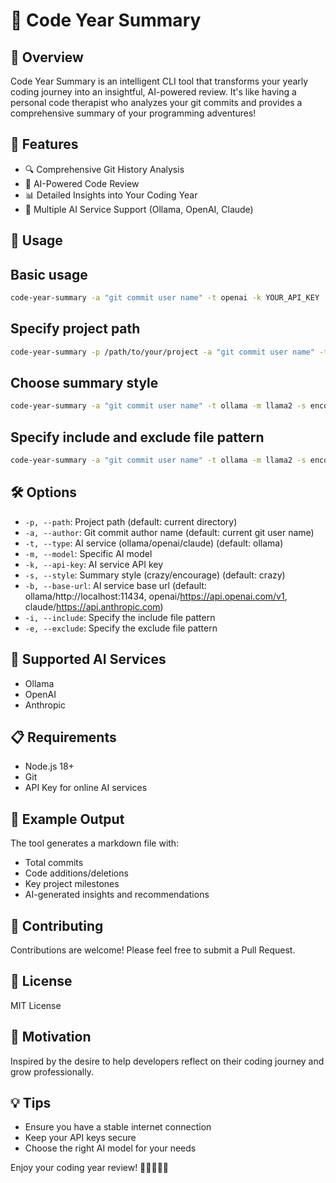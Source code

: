 # 🚀 Code Year Summary

## 🌟 Overview

Code Year Summary is an intelligent CLI tool that transforms your yearly coding journey into an insightful, AI-powered review. It's like having a personal code therapist who analyzes your git commits and provides a comprehensive summary of your programming adventures!

## 🔧 Features

- 🔍 Comprehensive Git History Analysis
- 🤖 AI-Powered Code Review
- 📊 Detailed Insights into Your Coding Year
- 🌈 Multiple AI Service Support (Ollama, OpenAI, Claude)

## 🚀 Usage

## Basic usage
```bash
code-year-summary -a "git commit user name" -t openai -k YOUR_API_KEY
```
## Specify project path
```bash
code-year-summary -p /path/to/your/project -a "git commit user name" -t claude -k YOUR_API_KEY
```
## Choose summary style
```bash
code-year-summary -a "git commit user name" -t ollama -m llama2 -s encourage
```
## Specify include and exclude file pattern
```bash
code-year-summary -a "git commit user name" -t ollama -m llama2 -s encourage -i "^src" -e "node_modules"
```

## 🛠 Options

- `-p, --path`: Project path (default: current directory)
- `-a, --author`: Git commit author name (default: current git user name)
- `-t, --type`: AI service (ollama/openai/claude) (default: ollama)
- `-m, --model`: Specific AI model
- `-k, --api-key`: AI service API key
- `-s, --style`: Summary style (crazy/encourage) (default: crazy)
- `-b, --base-url`: AI service base url (default: ollama/http://localhost:11434, openai/https://api.openai.com/v1, claude/https://api.anthropic.com)
- `-i, --include`: Specify the include file pattern
- `-e, --exclude`: Specify the exclude file pattern

## 🌈 Supported AI Services

- Ollama
- OpenAI
- Anthropic

## 📋 Requirements

- Node.js 18+
- Git
- API Key for online AI services

## 🎉 Example Output

The tool generates a markdown file with:
- Total commits
- Code additions/deletions
- Key project milestones
- AI-generated insights and recommendations

## 🤝 Contributing

Contributions are welcome! Please feel free to submit a Pull Request.

## 📄 License

MIT License

## 🌟 Motivation

Inspired by the desire to help developers reflect on their coding journey and grow professionally.

## 💡 Tips

- Ensure you have a stable internet connection
- Keep your API keys secure
- Choose the right AI model for your needs

Enjoy your coding year review! 🚀👩‍💻👨‍💻
